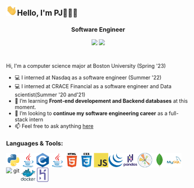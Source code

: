 <!-- ### Hi there 👋 -->

<!--
**bmulaw/bmulaw** is a ✨ _special_ ✨ repository because its `README.md` (this file) appears on your GitHub profile.

Here are some ideas to get you started:

- 🔭 I’m currently working on ...
- 🌱 I’m currently learning ...
- 👯 I’m looking to collaborate on ...
- 🤔 I’m looking for help with ...
- 💬 Ask me about ...
- 📫 How to reach me: ...
- 😄 Pronouns: ...
- ⚡ Fun fact: ...
-->


# <h2> <img src="https://raw.githubusercontent.com/ABSphreak/ABSphreak/master/gifs/Hi.gif" width="30px">Hello, I'm PJ🧑🏾‍💻</h2>
<h3 align="center"> Software Engineer</h3>
<div align="center">

<a href="https://www.linkedin.com/in/pj-samuels/" target="_blank" rel="noopener noreferrer" ><img height="30" src="https://img.shields.io/badge/linkedin-%230077B5.svg?&style=for-the-badge&logo=linkedin&logoColor=white" /></a>
<a href="mailto:osamuels@bu.edu" target="_blank" rel="noopener noreferrer" ><img height="30" src="https://img.shields.io/badge/gmail-D14836?&style=for-the-badge&logo=gmail&logoColor=white" /></a>
<br/>
 </div>
 <br/>


Hi, I'm a computer science major at Boston University (Spring '23)
- 💻 I interned at Nasdaq as a software engineer (Summer '22)
- 💻 I interned at CRACE Financial as a software engineer and Data scientist(Summer '20 and'21) 
- 🌱 I’m learning **Front-end developement and Backend databases** at this moment.
- 👀 I’m looking to **continue my software engineering career** as a full-stack intern
- 📫 Feel free to ask anything [here](mailto:osamuels@bu.edu)

<div align="center">
 
 <h3 align="left">Languages & Tools:</h3>

<a href="https://www.python.org" target="_blank"> <img align="left" src="https://raw.githubusercontent.com/devicons/devicon/master/icons/python/python-original.svg" alt="python" width="40" height="40"/> </a>

<a href="https://nodejs.org" target="_blank"> <img align="left" src="https://raw.githubusercontent.com/devicons/devicon/master/icons/java/java-original.svg" alt="C" width="40" height="40"/> </a>
  
  <a href="https://nodejs.org" target="_blank"> <img align="left" src="https://raw.githubusercontent.com/devicons/devicon/master/icons/c/c-original.svg" alt="C" width="40" height="40"/> </a>


 <a href="https://nodejs.org" target="_blank"> <img align="left" src="https://raw.githubusercontent.com/devicons/devicon/master/icons/java/java-original.svg" alt="C" width="40" height="40"/> </a>
<!-- 
<br/>
<br/> -->

<a href="https://www.w3schools.com/html/" target="_blank"> <img align="left" src = "https://raw.githubusercontent.com/devicons/devicon/master/icons/html5/html5-original-wordmark.svg" alt="html" width="40" height="40"/> </a>

<a href="https://www.w3schools.com/css/" target="_blank"> <img align="left" align="left" src="https://raw.githubusercontent.com/devicons/devicon/master/icons/css3/css3-original-wordmark.svg" alt="css3" width="40" height="40"/></a>

<a href="https://developer.mozilla.org/en-US/docs/Web/JavaScript" target="_blank"> <img align="left" src="https://raw.githubusercontent.com/devicons/devicon/master/icons/javascript/javascript-original.svg" alt="javascript" width="40" height="40"/> </a>

<a href="https://www.angular.io/" target="_blank"> <img align="left" src="https://raw.githubusercontent.com/devicons/devicon/master/icons/jquery/jquery-original.svg" alt="angular" width="40" height="40"/> </a>
 
 <a href="https://reactjs.org/" target="_blank"> <img align="left" src="https://raw.githubusercontent.com/devicons/devicon/master/icons/pandas/pandas-original-wordmark.svg" alt="react" width="40" height="40"/> </a>

<a href="https://www.mongodb.com/" target="_blank"> <img align="left" src="https://raw.githubusercontent.com/devicons/devicon/master/icons/matplotlib/matplotlib-original.svg" alt="mongodb" width="40" height="40"/> </a>

 <a href="https://www.mongodb.com/" target="_blank"> <img align="left" src="https://raw.githubusercontent.com/devicons/devicon/master/icons/mongodb/mongodb-original.svg" alt="mongodb" width="40" height="40"/> </a>

<a href="https://www.mysql.com/" target="_blank"> <img align="left" src="https://raw.githubusercontent.com/devicons/devicon/master/icons/mysql/mysql-original-wordmark.svg" alt="mysql" width="40" height="40"/> </a>
 
<a href="https://git-scm.com/" target="_blank"> <img align="left" src="https://www.vectorlogo.zone/logos/git-scm/git-scm-icon.svg" alt="git" width="40" height="40"/> </a>

<a href="https://www.docker.com/" target="_blank"> <img align="left" src="https://raw.githubusercontent.com/devicons/devicon/master/icons/docker/docker-original-wordmark.svg" alt="docker" width="40" height="40"/></a>

<a href="https://www.heroku.com/" target="_blank"> <img align="left" src="https://raw.githubusercontent.com/devicons/devicon/master/icons/heroku/heroku-original.svg" alt="heroku" width="40" height="40"/></a>

</div>

<!-- <br/>
<br/>
<br/>
<br/>
<br/>
<br/>
<br/>

### Stats -->
      
<!-- <p align="center">&nbsp;<img align="center" src="http://github-readme-streak-stats.herokuapp.com/?user=pj-samuels&theme=material-palenight&hide_border=true)](https://git.io/streak-stats" alt="bernard" />
 <br> <br>
  <img align="center"  src="https://github-readme-stats.vercel.app/api?username=pj-samuels&show_icons=true&include_all_commits=true&theme=material-palenight" alt="Bernard's github stats" />
  <img align="center" src="https://github-readme-stats.vercel.app/api/top-langs/?username=pj-samuels&hide=jupyter%20notebook&layout=compact&theme=material-palenight&langs_count=8" />
</p> -->


